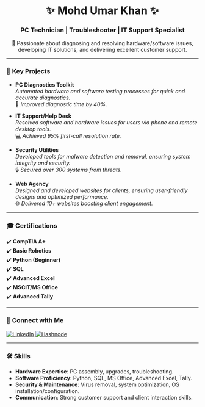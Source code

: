 <h1 align="center">✨ Mohd Umar Khan ✨</h1>
<h3 align="center">PC Technician | Troubleshooter | IT Support Specialist</h3>

<p align="center">
🚀 Passionate about diagnosing and resolving hardware/software issues, developing IT solutions, and delivering excellent customer support.
</p>

---

### 🔧 **Key Projects**
- **PC Diagnostics Toolkit**  
  *Automated hardware and software testing processes for quick and accurate diagnostics.*  
  🚀 *Improved diagnostic time by 40%.*  

- **IT Support/Help Desk**  
  *Resolved software and hardware issues for users via phone and remote desktop tools.*  
  💻 *Achieved 95% first-call resolution rate.*

- **Security Utilities**  
  *Developed tools for malware detection and removal, ensuring system integrity and security.*  
  🔒 *Secured over 300 systems from threats.*

- **Web Agency**  
  *Designed and developed websites for clients, ensuring user-friendly designs and optimized performance.*  
  🌐 *Delivered 10+ websites boosting client engagement.*

---

### 🎓 **Certifications**
✔️ **CompTIA A+**  
✔️ **Basic Robotics**  
✔️ **Python (Beginner)**  
✔️ **SQL**  
✔️ **Advanced Excel**  
✔️ **MSCIT/MS Office**  
✔️ **Advanced Tally**

---

### 🤝 **Connect with Me**
<p align="left">
<a href="https://www.linkedin.com/in/umar-aslam-khan-944537263/" target="_blank">
  <img align="center" src="https://img.shields.io/badge/LinkedIn-%230077B5.svg?style=for-the-badge&logo=linkedin&logoColor=white" alt="LinkedIn">
</a>
<a href="https://hashnode.com/@umarkhann" target="_blank">
  <img align="center" src="https://img.shields.io/badge/Hashnode-%232962FF.svg?style=for-the-badge&logo=hashnode&logoColor=white" alt="Hashnode">
</a>
</p>

---

### 🛠️ **Skills**
- **Hardware Expertise**: PC assembly, upgrades, troubleshooting.  
- **Software Proficiency**: Python, SQL, MS Office, Advanced Excel, Tally.  
- **Security & Maintenance**: Virus removal, system optimization, OS installation/configuration.  
- **Communication**: Strong customer support and client interaction skills.  
